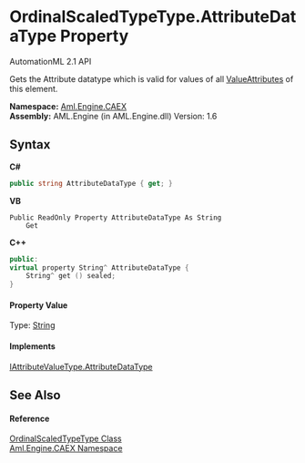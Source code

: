 # OrdinalScaledTypeType.AttributeDataType Property 
AutomationML 2.1 API 

Gets the Attribute datatype which is valid for values of all <a href="P_Aml_Engine_CAEX_OrdinalScaledTypeType_ValueAttributes">ValueAttributes</a> of this element.

**Namespace:**&nbsp;<a href="N_Aml_Engine_CAEX">Aml.Engine.CAEX</a><br />**Assembly:**&nbsp;AML.Engine (in AML.Engine.dll) Version: 1.6

## Syntax

**C#**<br />
``` C#
public string AttributeDataType { get; }
```

**VB**<br />
``` VB
Public ReadOnly Property AttributeDataType As String
	Get
```

**C++**<br />
``` C++
public:
virtual property String^ AttributeDataType {
	String^ get () sealed;
}
```


#### Property Value
Type: <a href="https://docs.microsoft.com/dotnet/api/system.string" target="_parent" rel="noopener noreferrer">String</a>

#### Implements
<a href="P_Aml_Engine_CAEX_IAttributeValueType_AttributeDataType">IAttributeValueType.AttributeDataType</a><br />

## See Also


#### Reference
<a href="T_Aml_Engine_CAEX_OrdinalScaledTypeType">OrdinalScaledTypeType Class</a><br /><a href="N_Aml_Engine_CAEX">Aml.Engine.CAEX Namespace</a><br />